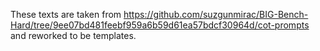 These texts are taken from https://github.com/suzgunmirac/BIG-Bench-Hard/tree/9ee07bd481feebf959a6b59d61ea57bdcf30964d/cot-prompts
and reworked to be templates.
